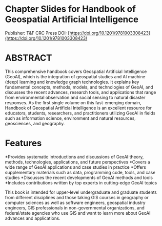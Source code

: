 # Chapter Slides for Handbook of Geospatial Artificial Intelligence

Publisher: T&F CRC Press
DOI: [https://doi.org/10.1201/9781003308423](https://doi.org/10.1201/9781003308423)

# ABSTRACT
This comprehensive handbook covers Geospatial Artificial Intelligence (GeoAI), which is the integration of geospatial studies and AI machine (deep) learning and knowledge graph technologies. It explains key fundamental concepts, methods, models, and technologies of GeoAI, and discusses the recent advances, research tools, and applications that range from environmental observation and social sensing to natural disaster responses. As the first single volume on this fast-emerging domain, Handbook of Geospatial Artificial Intelligence is an excellent resource for educators, students, researchers, and practitioners utilizing GeoAI in fields such as information science, environment and natural resources, geosciences, and geography.

# Features
*Provides systematic introductions and discussions of GeoAI theory, methods, technologies, applications, and future perspectives
*Covers a wide range of GeoAI applications and case studies in practice
*Offers supplementary materials such as data, programming code, tools, and case studies
*Discusses the recent developments of GeoAI methods and tools
*Includes contributions written by top experts in cutting-edge GeoAI topics

This book is intended for upper-level undergraduate and graduate students from different disciplines and those taking GIS courses in geography or computer sciences as well as software engineers, geospatial industry engineers, GIS professionals in non-governmental organizations, and federal/state agencies who use GIS and want to learn more about GeoAI advances and applications.


